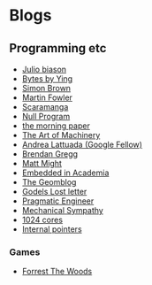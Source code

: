 Blogs
=====


## Programming etc
 - [Julio biason](https://blog.juliobiason.net/)
 - [Bytes by Ying](https://bytes.yingw787.com/)
 - [Simon Brown](https://simonbrown.je/)
 - [Martin Fowler](https://martinfowler.com/)
 - [Scaramanga](https://giannitedesco.github.io/)
 - [Null Program](https://nullprogram.com/)
 - [the morning paper](https://blog.acolyer.org/)
 - [The Art of Machinery](https://theartofmachinery.com/)
 - [Andrea Lattuada (Google Fellow)](https://andrea.lattuada.me/)
 - [Brendan Gregg](http://www.brendangregg.com/index.html)
 - [Matt Might](http://matt.might.net/)
 - [Embedded in Academia](https://blog.regehr.org/)
 - [The Geomblog](http://blog.geomblog.org/)
 - [Godels Lost letter](https://rjlipton.wordpress.com/)
 - [Pragmatic Engineer](https://blog.pragmaticengineer.com/)
 - [Mechanical Sympathy](https://mechanical-sympathy.blogspot.com/)
 - [1024 cores](http://www.1024cores.net/)
 - [Internal pointers](https://www.internalpointers.com/)

### Games
 - [Forrest The Woods](https://www.forrestthewoods.com/)
